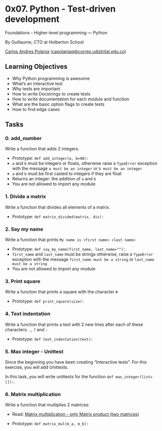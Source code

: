 # 0x07. Python - Test-driven development
Foundations - Higher-level programming ― Python

By Guillaume, CTO at Holberton School

[Carlos Andres Polania](https://twitter.com/timberdev) (capolaniaq@correo.udistrital.edu.co)

## Learning Objectives
-   Why Python programming is awesome
-   What’s an interactive test
-   Why tests are important
-   How to write Docstrings to create tests
-   How to write documentation for each module and function
-   What are the basic option flags to create tests
-   How to find edge cases

## Tasks
### 0. add_number
Write a function that adds 2 integers.
-   Prototype:  `def add_integer(a, b=98):`
-   `a`  and  `b`  must be integers or floats, otherwise raise a  `TypeError`  exception with the message  `a must be an integer`  or  `b must be an integer`
-   `a`  and  `b`  must be first casted to integers if they are float
-   Returns an integer: the addition of  `a`  and  `b`
-   You are not allowed to import any module

### 1. Divide a matrix
Write a function that divides all elements of a matrix.
-   Prototype:  `def matrix_divided(matrix, div):`

### 2. Say my name
Write a function that prints `My name is <first name> <last name>`
-   Prototype:  `def say_my_name(first_name, last_name=""):`
-   `first_name`  and  `last_name`  must be strings otherwise, raise a  `TypeError`  exception with the message  `first_name must be a string`  or  `last_name must be a string`
-   You are not allowed to import any module

### 3. Print square
Write a function that prints a square with the character `#`
-   Prototype:  `def print_square(size):`

### 4. Text indentation
Write a function that prints a text with 2 new lines after each of these characters: `.`, `?` and `:`
-   Prototype:  `def text_indentation(text):`

### 5. Max integer - Unittest
Since the beginning you have been creating “Interactive tests”. For this exercise, you will add Unittests.

In this task, you will write unittests for the function  `def max_integer(list=[]):`.

### 6. Matrix multiplication
Write a function that multiplies 2 matrices:

-   Read:  [Matrix multiplication - only Matrix product (two matrices)](https://intranet.hbtn.io/rltoken/gG3TcWESGFqiZzHNlMbEKA "Matrix multiplication - only Matrix product (two matrices)")

-   Prototype:  `def matrix_mul(m_a, m_b):`